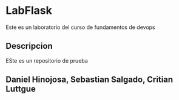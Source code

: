 # LabFlask

Este es un laboratorio del curso de fundamentos de devops

## Descripcion

ESte es un repositorio de prueba

## Daniel Hinojosa, Sebastian Salgado, Critian Luttgue
